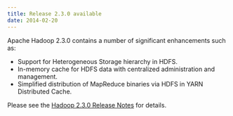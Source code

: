 ```yaml
---
title: Release 2.3.0 available
date: 2014-02-20
---
```


Apache Hadoop 2.3.0 contains a number of significant enhancements such
as:

-   Support for Heterogeneous Storage hierarchy in HDFS.
-   In-memory cache for HDFS data with centralized administration and
management.
-   Simplified distribution of MapReduce binaries via HDFS in YARN
Distributed Cache.

Please see the [Hadoop 2.3.0 Release
Notes](http://hadoop.apache.org/docs/r2.3.0/hadoop-project-dist/hadoop-common/releasenotes.html)
for details.

